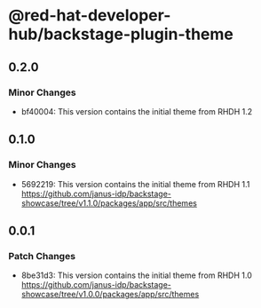 # @red-hat-developer-hub/backstage-plugin-theme

## 0.2.0

### Minor Changes

- bf40004: This version contains the initial theme from RHDH 1.2

## 0.1.0

### Minor Changes

- 5692219: This version contains the initial theme from RHDH 1.1 https://github.com/janus-idp/backstage-showcase/tree/v1.1.0/packages/app/src/themes

## 0.0.1

### Patch Changes

- 8be31d3: This version contains the initial theme from RHDH 1.0 https://github.com/janus-idp/backstage-showcase/tree/v1.0.0/packages/app/src/themes
